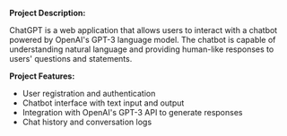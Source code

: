 **Project Description:** 

ChatGPT is a web application that allows users to interact with a chatbot powered by OpenAI's GPT-3 language model. The chatbot is capable of understanding natural language and providing human-like responses to users' questions and statements.

**Project Features:**

- User registration and authentication
- Chatbot interface with text input and output
- Integration with OpenAI's GPT-3 API to generate responses
- Chat history and conversation logs
